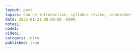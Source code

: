 ```yaml
---
layout: post
topics: Course introduction, syllabus review, icebreaker
date: 2025-01-21 08:00:00 -0800
notes1: 
code1: 
video1: 
category: intro
published: true
---
```

